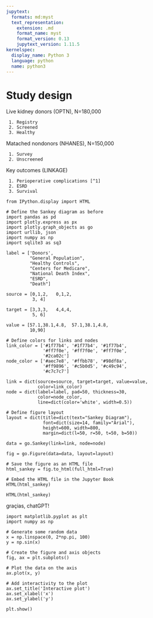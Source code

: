 ```yaml
---
jupytext:
  formats: md:myst
  text_representation:
    extension: .md
    format_name: myst
    format_version: 0.13
    jupytext_version: 1.11.5
kernelspec:
  display_name: Python 3
  language: python
  name: python3
---
```


# Study design

Live kidney donors (OPTN), N=180,000

     1. Registry
     2. Screened
     3. Healthy

Matached nondonors (NHANES), N=150,000

     1. Survey
     2. Unscreened

Key outcomes (LINKAGE)

     1. Perioperative complications [^1]
     2. ESRD
     3. Survival
     
```{hide-input}
from IPython.display import HTML

# Define the Sankey diagram as before
import pandas as pd
import plotly.express as px
import plotly.graph_objects as go 
import urllib, json
import numpy as np
import sqlite3 as sq3

label = ['Donors',
         "General Population", 
         "Healthy Controls", 
         "Centers for Medicare",
         "National Death Index", 
         "ESRD", 
         "Death"]

source = [0,1,2,   0,1,2,
          3, 4]  

target = [3,3,3,   4,4,4, 
          5, 6]  

value = [57.1,38.1,4.8,  57.1,38.1,4.8, 
         10,90]   

# Define colors for links and nodes
link_color = ['#1f77b4', '#1f77b4', '#1f77b4', 
              '#ff7f0e', '#ff7f0e', '#ff7f0e', 
              '#2ca02c']
node_color = ['#aec7e8', '#ffbb78', '#98df8a', 
              '#ff9896', '#c5b0d5', '#c49c94', 
              '#c7c7c7']

link = dict(source=source, target=target, value=value, 
            color=link_color)
node = dict(label=label, pad=50, thickness=30, 
            color=node_color, 
            line=dict(color='white', width=0.5))

# Define figure layout
layout = dict(title=dict(text="Sankey Diagram"), 
              font=dict(size=14, family="Arial"), 
              height=600, width=800, 
              margin=dict(l=50, r=50, t=50, b=50))

data = go.Sankey(link=link, node=node)

fig = go.Figure(data=data, layout=layout)

# Save the figure as an HTML file
html_sankey = fig.to_html(full_html=True)

# Embed the HTML file in the Jupyter Book
HTML(html_sankey)
```

```
HTML(html_sankey)
```

graçias, chatGPT!

```
import matplotlib.pyplot as plt
import numpy as np

# Generate some random data
x = np.linspace(0, 2*np.pi, 100)
y = np.sin(x)

# Create the figure and axis objects
fig, ax = plt.subplots()

# Plot the data on the axis
ax.plot(x, y)

# Add interactivity to the plot
ax.set_title('Interactive plot')
ax.set_xlabel('x')
ax.set_ylabel('y')

plt.show()
```

[^1]: An issue of [resilience](https://journals.lww.com/journalacs/Abstract/2010/06000/Frailty_as_a_Predictor_of_Surgical_Outcomes_in.3.aspx) to surgical stress
